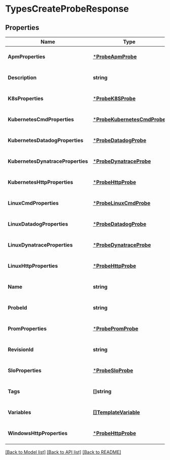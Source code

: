 # TypesCreateProbeResponse

## Properties
Name | Type | Description | Notes
------------ | ------------- | ------------- | -------------
**ApmProperties** | [***ProbeApmProbe**](probe.APMProbe.md) |  | [optional] [default to null]
**Description** | **string** |  | [optional] [default to null]
**K8sProperties** | [***ProbeK8SProbe**](probe.K8SProbe.md) |  | [optional] [default to null]
**KubernetesCmdProperties** | [***ProbeKubernetesCmdProbe**](probe.KubernetesCMDProbe.md) |  | [optional] [default to null]
**KubernetesDatadogProperties** | [***ProbeDatadogProbe**](probe.DatadogProbe.md) |  | [optional] [default to null]
**KubernetesDynatraceProperties** | [***ProbeDynatraceProbe**](probe.DynatraceProbe.md) |  | [optional] [default to null]
**KubernetesHttpProperties** | [***ProbeHttpProbe**](probe.HTTPProbe.md) |  | [optional] [default to null]
**LinuxCmdProperties** | [***ProbeLinuxCmdProbe**](probe.LinuxCMDProbe.md) |  | [optional] [default to null]
**LinuxDatadogProperties** | [***ProbeDatadogProbe**](probe.DatadogProbe.md) |  | [optional] [default to null]
**LinuxDynatraceProperties** | [***ProbeDynatraceProbe**](probe.DynatraceProbe.md) |  | [optional] [default to null]
**LinuxHttpProperties** | [***ProbeHttpProbe**](probe.HTTPProbe.md) |  | [optional] [default to null]
**Name** | **string** |  | [optional] [default to null]
**ProbeId** | **string** |  | [optional] [default to null]
**PromProperties** | [***ProbePromProbe**](probe.PROMProbe.md) |  | [optional] [default to null]
**RevisionId** | **string** |  | [optional] [default to null]
**SloProperties** | [***ProbeSloProbe**](probe.SLOProbe.md) |  | [optional] [default to null]
**Tags** | **[]string** |  | [optional] [default to null]
**Variables** | [**[]TemplateVariable**](template.Variable.md) |  | [optional] [default to null]
**WindowsHttpProperties** | [***ProbeHttpProbe**](probe.HTTPProbe.md) |  | [optional] [default to null]

[[Back to Model list]](../README.md#documentation-for-models) [[Back to API list]](../README.md#documentation-for-api-endpoints) [[Back to README]](../README.md)

